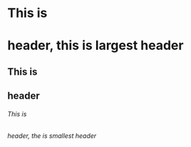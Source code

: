 # This is <h1> header, this is largest header
## This is <h2> header
###### This is <h6> header, the is smallest header
